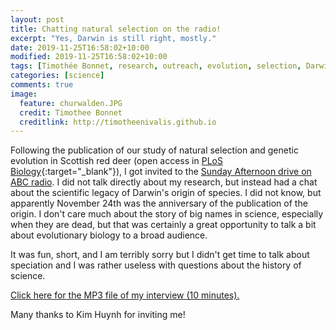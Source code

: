 ```yaml
---
layout: post
title: Chatting natural selection on the radio!
excerpt: "Yes, Darwin is still right, mostly."
date: 2019-11-25T16:58:02+10:00
modified: 2019-11-25T16:58:02+10:00
tags: [Timothée Bonnet, research, outreach, evolution, selection, Darwin, radio]
categories: [science]
comments: true
image:
  feature: churwalden.JPG
  credit: Timothee Bonnet
  creditlink: http://timotheenivalis.github.io
---
```


Following the publication of our study of natural selection and genetic evolution in Scottish red deer (open access in [PLoS Biology](https://doi.org/10.1371/journal.pbio.3000493){:target="_blank"}), I got invited to the [Sunday Afternoon drive on ABC radio](https://www.abc.net.au/radio/programs/sundayafternoon/).
I did not talk directly about my research, but instead had a chat about the scientific legacy of Darwin's origin of species. I did not know, but apparently November 24th was the anniversary of the publication of the origin. I don't care much about the story of big names in science, especially when they are dead, but that was certainly a great opportunity to talk a bit about evolutionary biology to a broad audience.

It was fun, short, and I am terribly sorry but I didn't get time to talk about speciation and I was rather useless with questions about the history of science.

<a href ="https://timotheenivalis.github.io/images/InterviewABCNov19.mp3">Click here for the MP3 file of my interview (10 minutes).</a>

Many thanks to Kim Huynh for inviting me!

